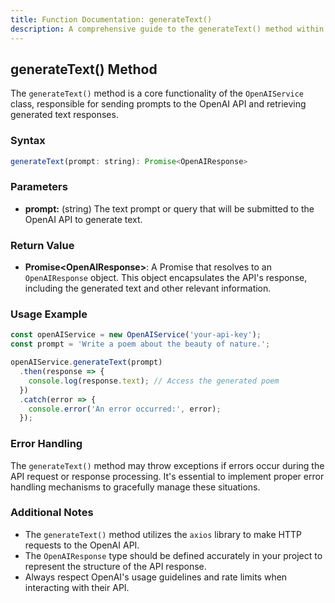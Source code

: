 ```yaml
---
title: Function Documentation: generateText()
description: A comprehensive guide to the generateText() method within the OpenAIService class.
---
```


## generateText() Method

The `generateText()` method is a core functionality of the `OpenAIService` class, responsible for sending prompts to the OpenAI API and retrieving generated text responses.

### Syntax

```javascript
generateText(prompt: string): Promise<OpenAIResponse>
```

### Parameters

*   **prompt:** (string) The text prompt or query that will be submitted to the OpenAI API to generate text.

### Return Value

*   **Promise\<OpenAIResponse\>**: A Promise that resolves to an `OpenAIResponse` object. This object encapsulates the API's response, including the generated text and other relevant information.

### Usage Example

```javascript
const openAIService = new OpenAIService('your-api-key');
const prompt = 'Write a poem about the beauty of nature.';

openAIService.generateText(prompt)
  .then(response => {
    console.log(response.text); // Access the generated poem
  })
  .catch(error => {
    console.error('An error occurred:', error);
  });
```

### Error Handling

The `generateText()` method may throw exceptions if errors occur during the API request or response processing. It's essential to implement proper error handling mechanisms to gracefully manage these situations.

### Additional Notes

*   The `generateText()` method utilizes the `axios` library to make HTTP requests to the OpenAI API.
*   The `OpenAIResponse` type should be defined accurately in your project to represent the structure of the API response.
*   Always respect OpenAI's usage guidelines and rate limits when interacting with their API. 


